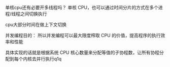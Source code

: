 单核cpu还有必要开多线程吗？
单核 CPU，也可以通过时间分片的方式在多个进程/线程之间切换执行

cpu大部分时间在做上下文切换

并发编程目的：
所以并发编程可以最大限度榨取 CPU 的价值，提高程序的执行效率和性能

具体实现的话就是根据系统 CPU 核心数量来分配等值的子协程数，让所有协程分配到每个内核去并行执行q1q